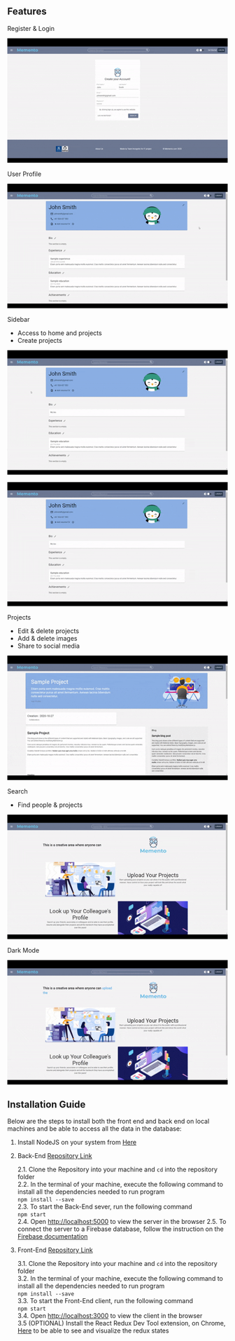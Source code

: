 
## Features
Register & Login

![Register & Login](/readme_gifs/register.gif)

User Profile

![User Profile](/readme_gifs/profile.gif)

Sidebar 
- Access to home and projects
- Create projects

![Sidebar](/readme_gifs/menu.gif)

![Sidebar](/readme_gifs/createproject.gif)

Projects
- Edit & delete projects
- Add & delete images
- Share to social media

![Projects](/readme_gifs/project.gif)

Search
- Find people & projects

![Search](/readme_gifs/search.gif)

Dark Mode

![Dark Mode](/readme_gifs/darkmode.gif)

## Installation Guide 

Below are the steps to install both the front end and back end on local machines and be able to access all the data in the database:
1. Install NodeJS on your system from [Here](https://nodejs.org/en/download/)
2. Back-End [Repository Link](https://github.com/marcus247/Incognito)
 
    2.1. Clone the Repository into your machine and `cd` into the repository folder<br />
    2.2. In the terminal of your machine, execute the following command to install all the dependencies needed to run program<br /> 
    `npm install --save` <br />
    2.3. To start the Back-End sever, run the following command<br />
    `npm start`<br />
    2.4. Open [http://localhost:5000](http://localhost:5000) to view the server in the browser
    2.5. To connect the server to a Firebase database, follow the instruction on the [Firebase documentation](https://firebase.google.com/docs/web/setup) 
3. Front-End [Repository Link](https://github.com/rahimz98/incognito_front_end)
    
    3.1. Clone the Repository into your machine and `cd` into the repository folder<br />
    3.2. In the terminal of your machine, execute the following command to install all the dependencies needed to run program<br /> 
    `npm install --save` <br />
    3.3. To start the Front-End client, run the following command<br />
    `npm start`<br />
    3.4. Open [http://localhost:3000](http://localhost:3000) to view the client in the browser<br />
    3.5 (OPTIONAL) Install the React Redux Dev Tool extension, on Chrome, [Here](https://chrome.google.com/webstore/detail/redux-devtools/lmhkpmbekcpmknklioeibfkpmmfibljd) to be able to see and visualize the redux states
